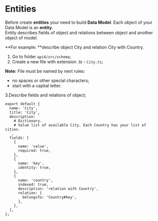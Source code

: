 # Entities

Before create **entities** your need to build **Data Model**. Each object of your Data Model is an **entity**.  
Entity describes fields of object and relations between object and another object of model.

**For example: **describe object City and relation City with Country.

1. Go to folder `api4/src/schema`;
2. Create a new file with  extension _.ts_  - `City.ts`;

**Note:** File must be named by next rules:

* no spaces or other special characters;
* start with a capital letter. 

3.Describe fields and relations of object;

    export default {
      name: 'City',
      title: 'City',
      description: `
        # Dictionary.
        # Value list of available City. Each Country has your list of cities.
      `,
      fields: [
        {
          name: 'value',
          required: true,
        },
        {
          name: 'key',
          identity: true,
        },
        {
          name: 'country',
          indexed: true,
          description: 'relation with Country',
          relation: {
            belongsTo: 'Country#key',
          },
        },
      ],
    };



